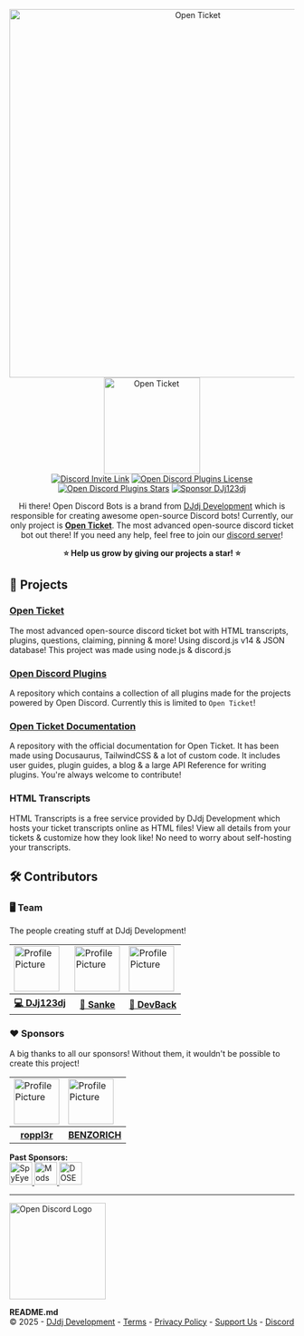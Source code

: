 <p align="center">
<img src="https://apis.dj-dj.be/cdn/opendiscord/logo.png" alt="Open Ticket" width="650px"><br>
<a href="https://otgithub.dj-dj.be"><img src="https://apis.dj-dj.be/cdn/openticket/logo.png" alt="Open Ticket" width="170px"></a><br>
<a href="https://discord.com/invite/26vT9wt3n3"><img alt="Discord Invite Link" src="https://img.shields.io/badge/discord-support%20server-5865F2.svg?style=flat-square&logo=discord"></img></a>
<a href="https://github.com/open-discord-bots/plugins/blob/main/LICENSE"><img alt="Open Discord Plugins License" src="https://img.shields.io/badge/license-MIT-important.svg?style=flat-square"></img></a>
<a href="https://discord.dj-dj.be"><img alt="Open Discord Plugins Stars" src="https://img.shields.io/github/stars/djj123dj/open-discord-plugins?color=yellow&label=stars&logo=github&style=flat-square"></img></a>
<a href="https://github.com/sponsors/DJj123dj"><img alt="Sponsor DJj123dj" src="https://img.shields.io/badge/sponsor-DJj123dj-ea4aaa?style=flat-square&logo=githubsponsors"></img></a>
</p>

<p align="center">
Hi there! Open Discord Bots is a brand from <a href="https://www.dj-dj.be">DJdj Development</a> which is responsible for creating awesome open-source Discord bots!
Currently, our only project is <a href="https://otgithub.dj-dj.be"><b>Open Ticket</b></a>. The most advanced open-source discord ticket bot out there!
If you need any help, feel free to join our <a href="https://discord.dj-dj.be">discord server</a>!
</p>

<p align="center"><b>⭐️ Help us grow by giving our projects a star! ⭐️</b></p>

## 💾 Projects
### [Open Ticket](https://www.github.com/open-discord-bots/open-ticket)
The most advanced open-source discord ticket bot with HTML transcripts, plugins, questions, claiming, pinning & more! Using discord.js v14 & JSON database! 
This project was made using node.js & discord.js

### [Open Discord Plugins](https://www.github.com/open-discord-bots/plugins)
A repository which contains a collection of all plugins made for the projects powered by Open Discord.
Currently this is limited to `Open Ticket`!

### [Open Ticket Documentation](https://www.github.com/open-discord-bots/ot-docs)
A repository with the official documentation for Open Ticket. It has been made using Docusaurus, TailwindCSS & a lot of custom code.
It includes user guides, plugin guides, a blog & a large API Reference for writing plugins. You're always welcome to contribute!

### HTML Transcripts
HTML Transcripts is a free service provided by DJdj Development which hosts your ticket transcripts online as HTML files!
View all details from your tickets & customize how they look like! No need to worry about self-hosting your transcripts.

## 🛠️ Contributors
### 🖥️ Team
The people creating stuff at DJdj Development!
<table>
<tr>
<td><img src="https://github.com/DJj123dj.png" alt="Profile Picture" width="80px"></td>
<td><img src="https://github.com/Sank34.png" alt="Profile Picture" width="80px"></td>
<td><img src="https://github.com/smetsliam.png" alt="Profile Picture" width="80px"></td>
</tr>
<tr>
<th><a href="https://github.com/DJj123dj">💻 DJj123dj</a></th>
<th><a href="https://github.com/Sank34">💬 Sanke</a></th>
<th><a href="https://github.com/smetsliam">💬 DevBack</a></th>
</tr>
</table>

### ❤️ Sponsors
A big thanks to all our sponsors! Without them, it wouldn't be possible to create this project!

<table>
<tr>
<td><img src="https://github.com/roppl3r.png" alt="Profile Picture" width="80px"></td>
<td><img src="https://github.com/BENZORICH.png" alt="Profile Picture" width="80px"></td>
</tr>
<tr>
<th><a href="https://github.com/roppl3r">roppl3r</a></th>
<th><a href="https://github.com/BENZORICH">BENZORICH</a></th>
</tr>
</table>

**Past Sponsors:**<br>
<a href="https://github.com/sponsors/DJj123dj">
<img src="https://github.com/SpyEye2.png" alt="SpyEye" width="40px">
<img src="https://github.com/mods-hd.png" alt="Mods HD" width="40px">
<img src="https://github.com/DOSEV5.png" alt="DOSEV5" width="40px">
</a>

---
<img src="https://apis.dj-dj.be/cdn/opendiscord/logo.png" alt="Open Discord Logo" width="170px">

**README.md**<br>
© 2025 - [DJdj Development](https://www.dj-dj.be) - [Terms](https://www.dj-dj.be/terms) - [Privacy Policy](https://www.dj-dj.be/privacy) - [Support Us](https://github.com/sponsors/DJj123dj) - [Discord](https://discord.dj-dj.be)
